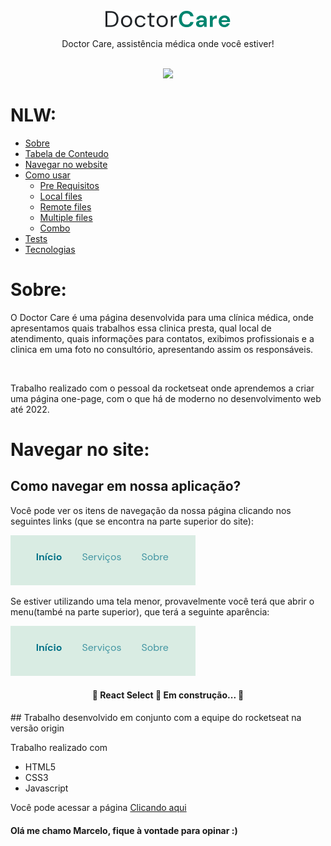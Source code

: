 <div align = "center">
    </br>
    <img src="assets/doctorCare.png" alt="Logo do repositório Doctor Care"></img>
    </br>
    <p>Doctor Care, assistência médica onde você estiver!</p>
    </br>
    <img src="https://img.shields.io/static/v1?label=NLW&message=Rocketseat&color=7159c1&style=for-the-badge&logo=ghost"/>
</div>

# NLW:
<!--ts-->
   * [Sobre](#sobre)
   * [Tabela de Conteudo](#tabela-de-conteudo)
   * [Navegar no website](#Navegar)
   * [Como usar](#como-usar)
      * [Pre Requisitos](#pre-requisitos)
      * [Local files](#local-files)
      * [Remote files](#remote-files)
      * [Multiple files](#multiple-files)
      * [Combo](#combo)
   * [Tests](#testes)
   * [Tecnologias](#tecnologias)
<!--te-->

# Sobre:
<div id="sobre">
    <p>
    O Doctor Care é uma página desenvolvida para uma clínica médica, onde apresentamos quais trabalhos essa clinica presta, qual local de atendimento, quais informações para contatos, exibimos profissionais e a clinica em uma foto no consultório, apresentando assim os responsáveis.
    </p>
    </br>
    <p>
    Trabalho realizado com o pessoal da rocketseat onde aprendemos a criar uma página one-page, com o que há de moderno no desenvolvimento web até 2022.
    </p>
</div>

# Navegar no site:
<div id="navegar">
    <h2>Como navegar em nossa aplicação?</h2>
    <p>
    Você pode ver os itens de navegação da nossa página clicando nos seguintes links (que se encontra na parte superior do site):
    </p>
    <img src="assets-read-me/Itens-navegacao.png" alt="Itens de navegação Inicio, Serviços, Sobre"></img>
    </br>
    <p>
    Se estiver utilizando uma tela menor, provavelmente você terá que abrir o menu(també na parte superior), que terá a seguinte aparência:
    <p>
    <img src="assets-read-me/Itens-navegacao.png" alt="Itens de navegação Inicio, Serviços, Sobre"></img>


    
</div>


<h4 align="center"> 
	🚧  React Select 🚀 Em construção...  🚧
</h4>
## Trabalho desenvolvido em conjunto com a equipe do rocketseat na versão origin

Trabalho realizado com

* HTML5
* CSS3
* Javascript


Você pode acessar a página [Clicando aqui](https://dev-celo.github.io/NLW/)

#### Olá me chamo Marcelo, fique à vontade para opinar :)